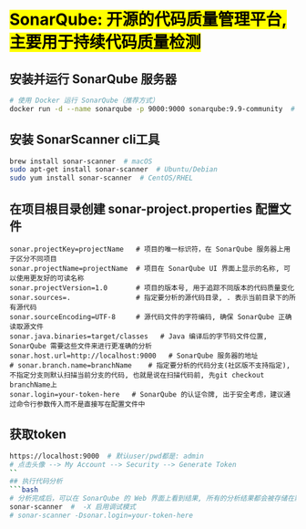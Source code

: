 # <mark>SonarQube: 开源的代码质量管理平台, 主要用于持续代码质量检测</mark>
## 安装并运行 SonarQube 服务器
```bash
# 使用 Docker 运行 SonarQube（推荐方式）
docker run -d --name sonarqube -p 9000:9000 sonarqube:9.9-community  # lts的稳定版本
```
## 安装 SonarScanner cli工具
```bash
brew install sonar-scanner  # macOS
sudo apt-get install sonar-scanner  # Ubuntu/Debian
sudo yum install sonar-scanner  # CentOS/RHEL
```
## 在项目根目录创建 sonar-project.properties 配置文件
```properties
sonar.projectKey=projectName   # 项目的唯一标识符，在 SonarQube 服务器上用于区分不同项目
sonar.projectName=projectName  # 项目在 SonarQube UI 界面上显示的名称, 可以使用更友好的可读名称
sonar.projectVersion=1.0       # 项目的版本号, 用于追踪不同版本的代码质量变化
sonar.sources=.                # 指定要分析的源代码目录, . 表示当前目录下的所有源代码
sonar.sourceEncoding=UTF-8     # 源代码文件的字符编码, 确保 SonarQube 正确读取源文件
sonar.java.binaries=target/classes   # Java 编译后的字节码文件位置, SonarQube 需要这些文件来进行更准确的分析
sonar.host.url=http://localhost:9000   # SonarQube 服务器的地址
# sonar.branch.name=branchName    # 指定要分析的代码分支(社区版不支持指定),不指定分支则默认扫描当前分支的代码, 也就是说在扫描代码前, 先git checkout branchName上
sonar.login=your-token-here   # SonarQube 的认证令牌, 出于安全考虑，建议通过命令行参数传入而不是直接写在配置文件中
```
## 获取token
```bash
https://localhost:9000  # 默认user/pwd都是: admin
# 点击头像 --> My Account --> Security --> Generate Token
``
## 执行代码分析
```bash
# 分析完成后，可以在 SonarQube 的 Web 界面上看到结果, 所有的分析结果都会被存储在默认的主干（main）中
sonar-scanner  #  -X 启用调试模式
# sonar-scanner -Dsonar.login=your-token-here     
```
